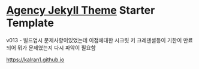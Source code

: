 # [Agency Jekyll Theme](https://github.com/raviriley/agency-jekyll-theme) Starter Template

v013 - 빌드업시 문제사항이있었는데 이점에대한 시크릿 키 크레덴셜등이 기한이 만료되어 뭐가 문제였는지 다시 파악이 필요함 

 https://kalran1.github.io
